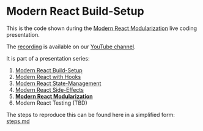 # Modern React Build-Setup

This is the code shown during the [Modern React Modularization](https://www.meetup.com/ReactJS-Meetup-Leipzig/events/266283185/) live coding presentation.

The [recording](https://www.youtube.com/watch?v=-jc_8Mg6QBA) is available on our [YouTube channel](https://www.youtube.com/channel/UCUzXSmEvF3VEf_TV9q6oAhw).

It is part of a presentation series:
1. [Modern React Build-Setup](https://github.com/jambit/modern-react/tree/01-build-setup)
2. [Modern React with Hooks](https://github.com/jambit/modern-react/tree/02-hooks)
3. [Modern React State-Management](https://github.com/jambit/modern-react/tree/03-state-management)
4. [Modern React Side-Effects](https://github.com/jambit/modern-react/tree/04-side-effects)
5. **[Modern React Modularization](https://github.com/jambit/modern-react/tree/05-modularization)**
6. Modern React Testing (TBD)

The steps to reproduce this can be found here in a simplified form: [steps.md](./steps.md)
